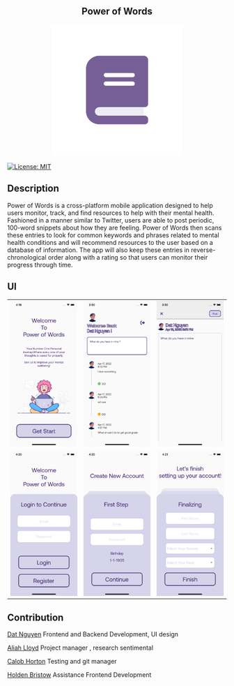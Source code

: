 <h2  align="center">Power of Words</h2>

<p align="center">
<img src="pic/appICON.png" width="300" height="300"></p>


[![License: MIT](https://img.shields.io/badge/License-MIT-yellow.svg)](https://opensource.org/licenses/MIT)

<h2>Description</h2>
<p>
Power of Words is a cross-platform mobile application designed to help users monitor, track, and find resources to help with their mental health. Fashioned in a manner similar to Twitter, users are able to post periodic, 100-word snippets about how they are feeling. Power of Words then scans these entries to look for common keywords and phrases related to mental health conditions and will recommend resources to the user based on a database of information. The app will also keep these entries in reverse-chronological order along with a rating so that users can monitor their progress through time.
</p>
<h2>UI</h2>
<p align="center">
<table>
 <tr>
  <td><img src="pic/getstart.png" width="100%" height="40%"></td>
  <td><img src="pic/homepage.png" width="100%" height="40%"></td>
  <td><img src="pic/input.png" width="100%" height="40%"></td>
 </tr>
 <tr>
 <td><img src="pic/login.png" width="100%" height="40%"></td>
 <td><img src="pic/reg.png" width="100%" height="40%"></td>
 <td>
 <img src="pic/finalize.png" width="100%" height="40%"></td>

 </tr>
</table>
</p>

<h2>Contribution</h2>

[Dat Nguyen](https://github.com/superboo0311) Frontend and Backend Development, UI design

[Aliah Lloyd](https://github.com/lloydali) Project manager , research sentimental

[Calob Horton](https://github.com/hortocal) Testing and git manager

[Holden Bristow](https://github.com/iirelu/) Assistance Frontend Development
